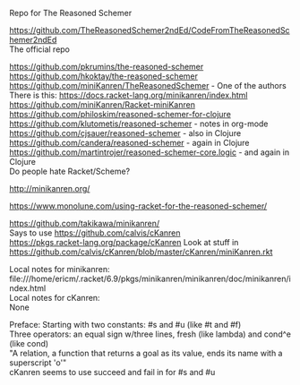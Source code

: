 Repo for The Reasoned Schemer

https://github.com/TheReasonedSchemer2ndEd/CodeFromTheReasonedSchemer2ndEd  
The official repo  

https://github.com/pkrumins/the-reasoned-schemer  
https://github.com/hkoktay/the-reasoned-schemer  
https://github.com/miniKanren/TheReasonedSchemer - One of the authors  
There is this: https://docs.racket-lang.org/minikanren/index.html  
https://github.com/miniKanren/Racket-miniKanren  
https://github.com/philoskim/reasoned-schemer-for-clojure  
https://github.com/klutometis/reasoned-schemer - notes in org-mode  
https://github.com/cjsauer/reasoned-schemer - also in Clojure  
https://github.com/candera/reasoned-schemer - again in Clojure    
https://github.com/martintrojer/reasoned-schemer-core.logic - and again in Clojure    
Do people hate Racket/Scheme?

http://minikanren.org/

https://www.monolune.com/using-racket-for-the-reasoned-schemer/

https://github.com/takikawa/minikanren/  
Says to use 
https://github.com/calvis/cKanren   
https://pkgs.racket-lang.org/package/cKanren
Look at stuff in https://github.com/calvis/cKanren/blob/master/cKanren/miniKanren.rkt


Local notes for minikanren:
file:///home/ericm/.racket/6.9/pkgs/minikanren/minikanren/doc/minikanren/index.html  
Local notes for cKanren:  
None  

Preface: Starting with two constants: #s and #u  (like #t and #f)   
Three operators: an equal sign w/three lines, fresh (like lambda) and cond^e (like cond)  
"A relation, a function that returns a goal as its value, ends its name with a superscript 'o'"  
cKanren seems to use succeed and fail in for #s and #u





